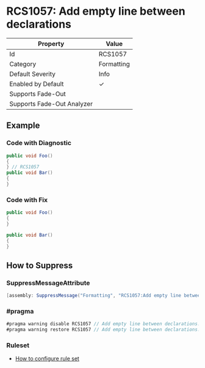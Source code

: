 # RCS1057: Add empty line between declarations

| Property | Value |
| -------- | ----- |
| Id | RCS1057 |
| Category | Formatting |
| Default Severity | Info |
| Enabled by Default | &#x2713; |
| Supports Fade\-Out |  |
| Supports Fade\-Out Analyzer |  |

## Example

### Code with Diagnostic

```csharp
public void Foo()
{
} // RCS1057
public void Bar()
{
}
```

### Code with Fix

```csharp
public void Foo()
{
}

public void Bar()
{
}
```

## How to Suppress

### SuppressMessageAttribute

```csharp
[assembly: SuppressMessage("Formatting", "RCS1057:Add empty line between declarations.", Justification = "<Pending>")]
```

### \#pragma

```csharp
#pragma warning disable RCS1057 // Add empty line between declarations.
#pragma warning restore RCS1057 // Add empty line between declarations.
```

### Ruleset

* [How to configure rule set](../HowToConfigureAnalyzers.md)
